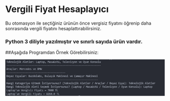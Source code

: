 # **Vergili Fiyat Hesaplayıcı**
Bu otomasyon ile seçtiğiniz ürünün önce vergisiz fiyatını öğrenip daha sonrasında vergili fiyatını hesaplattırabilirsiniz.
### Python 3 diliyle yazılmıştır ve sınırlı sayıda ürün vardır.

##Aşağıda Programdan Örnek Görebilirsiniz:

![](images/vergiprogram.PNG)
